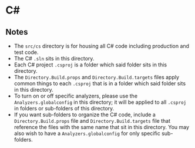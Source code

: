 # C#

## Notes

- The `src/cs` directory is for housing all C# code including production and test code.
- The C# `.sln` sits in this directory.
- Each C# project `.csproj` is a folder which said folder sits in this directory.
- The `Directory.Build.props` and `Directory.Build.targets` files apply common things to each `.csproj` that is in a folder which said folder sits in this directory.
- To turn on or off specific analyzers, please use the `Analyzers.globalconfig` in this directory; it will be applied to all `.csproj` in folders or sub-folders of this directory.
- If you want sub-folders to organize the C# code, include a `Directory.Build.props` file and `Directory.Build.targets` file that reference the files with the same name that sit in this directory. You may also wish to have a `Analyzers.globalconfig` for only specific sub-folders.